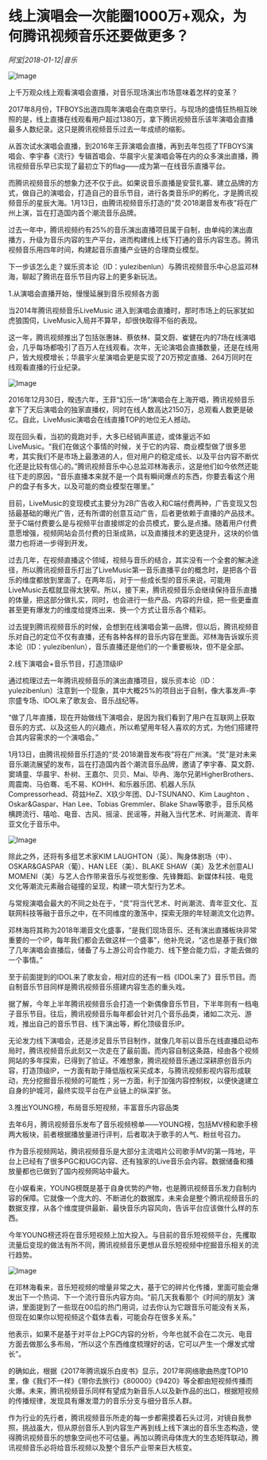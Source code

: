 # 线上演唱会一次能圈1000万+观众，为何腾讯视频音乐还要做更多？

*阿宝|2018-01-12|音乐*

![Image](http://p2.pstatp.com/large/59320000d6132419d863)

上千万观众线上观看演唱会直播，对音乐现场演出市场意味着怎样的变革？

2017年8月份，TFBOYS出道四周年演唱会在南京举行。与现场的盛情狂热相互映照的是，线上直播在线观看用户超过1380万，拿下腾讯视频音乐该年演唱会直播最多人数纪录。这只是腾讯视频音乐过去一年成绩的缩影。

从首次试水演唱会直播，到2016年王菲演唱会直播，再到去年包揽了TFBOYS演唱会、李宇春《流行》专辑首唱会、华晨宇火星演唱会等在内的众多演出直播，腾讯视频音乐早已实现了最初立下的flag——成为第一在线音乐直播平台。

而腾讯视频音乐的想象力还不仅于此。如果说音乐直播是安营扎寨、建立品牌的方式，做自己的演唱会，打造自己的音乐节目，进行各类音乐IP的孵化，才是腾讯视频音乐的星辰大海。1月13日，由腾讯视频音乐打造的“烎·2018潮音发布夜”将在广州上演，旨在打造国内首个潮流音乐品牌。

过去一年中，腾讯视频约有25%的音乐演出直播项目属于自制，由单纯的演出直播方，升级为音乐内容的生产平台，进而构建线上线下打通的音乐内容生态。腾讯视频音乐用四年时间，构建起音乐直播产业链的合理商业模型。

下一步该怎么走？娱乐资本论（ID：yulezibenlun）与腾讯视频音乐中心总监邓林海，聊起了腾讯在音乐节目内容上的更多新玩法。

1.从演唱会直播开始，慢慢延展到音乐视频各方面

当2014年腾讯视频音乐LiveMusic 进入到演唱会直播时，那时市场上的玩家犹如虎狼围伺，LiveMusic入局并不算早，却很快取得不俗的表现。

这一年，腾讯视频推出了包括张惠妹、蔡依林、莫文蔚、崔健在内的7场在线演唱会，几乎每场都吸引了百万人在线观看。次年，无论演唱会直播数量，还是在线用户，皆大规模增长；华晨宇火星演唱会更是实现了20万预定直播、264万同时在线观看直播的行业纪录。

![Image](http://p3.pstatp.com/large/59320000d6124b25aa0b)

2016年12月30日，暌违六年，王菲“幻乐一场”演唱会在上海开唱，腾讯视频音乐拿下了天后演唱会的独家直播权，同时在线人数高达2150万，总观看人数更是破亿。自此，LiveMusic演唱会在线直播TOP的地位无人撼动。

现在回头看，当初的竟跑对手，大多已经销声匿迹，或体量远不如LiveMusic。“我们在做这个事情的时候，关于它的内容、商业模型做了很多思考，其实我们不是市场上最激进的人，但对用户的稳定成长、以及平台内容不断优化还是比较有信心的。”腾讯视频音乐中心总监邓林海表示，这是他们如今依然还能往下走的原因，“音乐直播本来就不是一个具有瞬间爆点的东西，你要去看这个用户的盘子有多大，以及可能的商业模型在哪里。”

目前，LiveMusic的变现模式主要分为2B广告收入和C端付费两种，广告变现又包括最基础的曝光广告，还有所谓的创意互动广告，后者更依赖于直播的产品技术。至于C端付费要么是与视频平台直接绑定的会员模式，要么是点播。随着用户付费意愿增强，视频网站会员付费的日渐成熟，以及直播技术的更迭提升，这块的价值潜力也将进一步得到开发。

过去几年，在视频直播这个领域，视频与音乐的结合，其实没有一个全套的解决途径，所以腾讯视频音乐打出了LiveMusic第一音乐直播平台的概念时，是把各个音乐的维度都放到里面了。在两年后，对于一些成长型的音乐来说，可能用LiveMusic去框就显得太狭窄。所以，接下来，腾讯视频音乐会继续保持音乐直播的体量，把这部分做扎实，同时，也会进行一些产品、内容的升级，把一些更垂直甚至更有爆发力的维度给提炼出来、换一个方式让音乐各个精彩。

过去提到腾讯视频音乐的时候，会想到在线演唱会第一品牌，但以后，腾讯视频音乐对自己的定位不仅有直播，还有各种各样的音乐内容在里面。邓林海告诉娱乐资本论（ID：yulezibenlun），音乐直播还是他们的一个重要板块，但不是全部。

2.线下演唱会+音乐节目，打造顶级IP

通过梳理过去一年腾讯视频音乐的演出直播项目，娱乐资本论（ID：yulezibenlun）注意到一个现象，其中大概25%的项目出于自制，像大事发声-李宗盛专场、IDOL来了歌友会、音乐战纪等。

“做了几年直播，现在开始做线下演唱会，是因为我们看到了用户在互联网上获取音乐的方式、以及这些人的兴趣点，所以希望用年轻人喜欢的方式，为他们搭建符合其内容需求的一个演唱会。”

1月13日，由腾讯视频音乐打造的“烎·2018潮音发布夜”将在广州演。“烎”是对未来音乐潮流展望的发布，旨在打造国内首个潮流音乐品牌，邀请了李宇春、莫文蔚、窦靖童、华晨宇、朴树、王嘉尔、贝贝、Mai、毕冉、海尔兄弟HigherBrothers、周震南、马伯骞、毛不易、KOHH、和乐器乐团、机器人乐队Compressorhead、荷兹HeZ、X玖少年团、DJ-TSUNANO、Kim Laughton 、Oskar&Gaspar、Han Lee、Tobias Gremmler、Blake Shaw等歌手，音乐风格横跨流行、嘻哈、电音、古风、摇滚、民谣等，并融入当代艺术、时尚潮流、青年亚文化于音乐中。

![Image](http://p1.pstatp.com/large/569500049aec0e5a5e44)

除此之外，还将有多组艺术家KIM LAUGHTON（英）、陶身体剧场（中）、OSKAR&GASPAR（葡）、HAN LEE（美）、BLAKE SHAW（美）及艺术创意ALI MOMENI（美）与艺人合作带来音乐与视觉影像、先锋舞蹈、新媒体科技、电竞文化等潮流元素融合碰撞的呈现，构建一项大型行为艺术。

与常规演唱会最大的不同之处在于，“烎”将当代艺术、时尚潮流、青年亚文化、互联网科技等融于音乐之中，在不同维度的激荡中，探索无限的年轻潮流文化边界。

邓林海将其称为2018年潮音文化盛事，“是我们现场音乐、还有演出直播板块非常重要的一个IP，每年我们都会去做这样一个盛事”，他补充说，“这也是基于我们做了几年演唱会直播后，储备了与上游公司合作能力、线下整合能力后，才能去做的一个事情。”

至于前面提到的IDOL来了歌友会，相对应的还有一档《IDOL来了》音乐节目。而自制音乐节目同样是腾讯视频音乐搭建内容生态的重头戏。

据了解，今年上半年腾讯视频音乐会打造一个新偶像音乐节目，下半年则有一档电子音乐节目。往后，腾讯视频音乐每年都会针对几个音乐品类，诸如二次元、游戏，推出自己的音乐节目、线下演出等，孵化顶级音乐IP。

无论发力线下演唱会，还是涉足音乐节目制作，就像几年前以音乐在线直播启动布局时，腾讯视频音乐此刻又一次走在了最前面。而内容自制这条路，经由各个视频网站的多年探索，已得到了验证。不难想象，腾讯视频音乐通过深耕原创音乐内容，打造顶级IP，一方面有助于降低版权采买成本，与腾讯视频影视内容形成联动，充分挖掘音乐视频的可能性；另一方面，利于加强内容控制权，以便快速建立自身的护城河，最终实现平台在产业链上的纵深扩张。

3.推出YOUNG榜，布局音乐短视频，丰富音乐内容品类

去年6月，腾讯视频音乐发布了音乐视频榜单——YOUNG榜，包括MV榜和歌手榜两大板块，前者根据播放量进行评判，后者取决于歌手的人气、粉丝号召力。

作为音乐视频网站，腾讯视频音乐是大部分主流唱片公司歌手MV的第一阵地，平台上已经有了很多PGC和UGC内容、还有独家的Live音乐会内容。数据储备和播放量都也已做到了国内视频网站中最大。

在小娱看来，YOUNG榜既是基于自身优势的产物，也是腾讯视频音乐发力自制内容的保障。它就像一个庞大的、不断进化的数据库，未来会是整个腾讯视频音乐的数据支撑，从各个维度提供最新、最快音乐内容风向，告诉平台应该做什么样的东西。

今年YOUNG榜还将在音乐短视频上加大投入。与目前的音乐短视频平台，先攫取流量后变现的做法有所不同，腾讯视频音乐更想从音乐短视频中挖掘音乐相关的流行趋势。

![Image](http://p3.pstatp.com/large/59320000d61418fd97e4)

在邓林海看来，音乐短视频的增量非常之大，基于它的碎片化传播，里面可能会爆发出下一个热词、下一个流行音乐内容方向。“前几天我看那个《时间的朋友》演讲，里面提到了一些现在00后的热门用词，过去你认为它跟音乐可能没有关系，但现在如果你以短视频这个载体去看，可能会存在很多关系。”

他表示，如果不是基于对平台上PGC内容的分析，今年也就不会在二次元、电音方面去做那么多布局，“所以这个东西维度梳理好的话，它可以产生一个爆发式增长”。

的确如此，根据《2017年腾讯娱乐白皮书》显示，2017年网络歌曲热度TOP10里，像《我们不一样》《带你去旅行》《80000》《9420》等全都由短视频传播而火爆。未来，腾讯视频音乐同样有望成为新音乐人以及新作品的出口，根据短视频的传播规律，发现具有爆发潜力的音乐分支与细分音乐人群。

作为行业的先行者，腾讯视频音乐所走的每一步都需摸着石头过河，对镜自我参照，挑战虽大，但从原创音乐人到内容生产再到线上线下演出的音乐生态构造，使得腾讯视频音乐的想象空间也不可估量。再加以腾讯母体庞大的生态矩阵联动，腾讯视频音乐必将给音乐视频以及整个音乐产业带来巨大核变。

